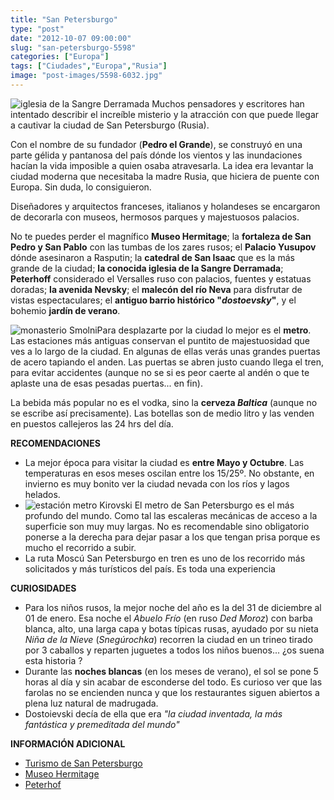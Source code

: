 ```yaml
---
title: "San Petersburgo"
type: "post"
date: "2012-10-07 09:00:00"
slug: "san-petersburgo-5598"
categories: ["Europa"]
tags: ["Ciudades","Europa","Rusia"]
image: "post-images/5598-6032.jpg"
---
```


 ![iglesia de la Sangre Derramada](post-images/5598-6032.jpg "iglesia de la Sangre Derramada") Muchos pensadores y escritores han intentado describir el increíble misterio y la atracción con que puede llegar a cautivar la ciudad de San Petersburgo (Rusia).

 Con el nombre de su fundador (**Pedro el Grande**), se construyó en una parte gélida y pantanosa del país dónde los vientos y las inundaciones hacían la vida imposible a quien osaba atravesarla. La idea era levantar la ciudad moderna que necesitaba la madre Rusia, que hiciera de puente con Europa. Sin duda, lo consiguieron.

 Diseñadores y arquitectos franceses, italianos y holandeses se encargaron de decorarla con museos, hermosos parques y majestuosos palacios.

 No te puedes perder el magnífico **Museo Hermitage**; la **fortaleza de San Pedro y San Pablo** con las tumbas de los zares rusos; el **Palacio Yusupov** dónde asesinaron a Rasputin; la **catedral de San Isaac** que es la más grande de la ciudad; **la conocida iglesia de la Sangre Derramada**; **Peterhoff** considerado el Versalles ruso con palacios, fuentes y estatuas doradas; **la avenida Nevsky**; el **malecón del río Neva** para disfrutar de vistas espectaculares; el **antiguo barrio histórico "*dostoevsky*"**, y el bohemio **jardín de verano**.

 ![monasterio Smolni](post-images/5598-6033.jpg "monasterio Smolni")Para desplazarte por la ciudad lo mejor es el **metro**. Las estaciones más antiguas conservan el puntito de majestuosidad que ves a lo largo de la ciudad. En algunas de ellas verás unas grandes puertas de acero tapiando el anden. Las puertas se abren justo cuando llega el tren, para evitar accidentes (aunque no se si es peor caerte al andén o que te aplaste una de esas pesadas puertas... en fin).

 La bebida más popular no es el vodka, sino la **cerveza *Baltica*** (aunque no se escribe así precisamente). Las botellas son de medio litro y las venden en puestos callejeros las 24 hrs del día.

 **RECOMENDACIONES**

- La mejor época para visitar la ciudad es **entre Mayo y Octubre**. Las temperaturas en esos meses oscilan entre los 15/25º. No obstante, en invierno es muy bonito ver la ciudad nevada con los ríos y lagos helados.
- ![estación metro Kirovski](post-images/5598-6121.jpg "estación metro Kirovski") El metro de San Petersburgo es el más profundo del mundo. Como tal las escaleras mecánicas de acceso a la superficie son muy muy largas. No es recomendable sino obligatorio ponerse a la derecha para dejar pasar a los que tengan prisa porque es mucho el recorrido a subir.
- La ruta Moscú San Petersburgo en tren es uno de los recorrido más solicitados y más turísticos del país. Es toda una experiencia

 **CURIOSIDADES**

- Para los niños rusos, la mejor noche del año es la del 31 de diciembre al 01 de enero. Esa noche el *Abuelo Frío* (en ruso *Ded Moroz*) con barba blanca, alto, una larga capa y botas típicas rusas, ayudado por su nieta *Niña de la Nieve* (*Snegúrochka*) recorren la ciudad en un trineo tirado por 3 caballos y reparten juguetes a todos los niños buenos... ¿os suena esta historia ?
- Durante las **noches blancas** (en los meses de verano), el sol se pone 5 horas al día y sin acabar de esconderse del todo. Es curioso ver que las farolas no se encienden nunca y que los restaurantes siguen abiertos a plena luz natural de madrugada.
- Dostoievski decía de ella que era *"la ciudad inventada, la más fantástica y premeditada del mundo"*

 **INFORMACIÓN ADICIONAL**

- [Turismo de San Petersburgo](http://www.san-petersburgo.com/)
- [Museo Hermitage](http://www.hermitagemuseum.org/)
- [Peterhof](http://www.peterhof.org/)